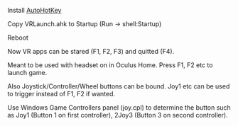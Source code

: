Install [AutoHotKey](https://autohotkey.com)

Copy VRLaunch.ahk to Startup (Run -> shell:Startup)

Reboot

Now VR apps can be stared (F1, F2, F3) and quitted (F4).

Meant to be used with headset on in Oculus Home. Press F1, F2 etc to launch game.

Also Joystick/Controller/Wheel buttons can be bound. Joy1 etc can be used to trigger instead of F1, F2 if wanted.

Use Windows Game Controllers panel (joy.cpl) to determine the button such as Joy1 (Button 1 on first controller), 2Joy3 (Button 3 on second controller).

